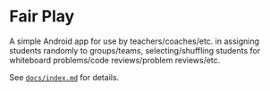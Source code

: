 # Fair Play

A simple Android app for use by teachers/coaches/etc. in assigning students randomly to groups/teams, selecting/shuffling students for whiteboard problems/code reviews/problem reviews/etc.

See [`docs/index.md`](docs/index.md) for details.